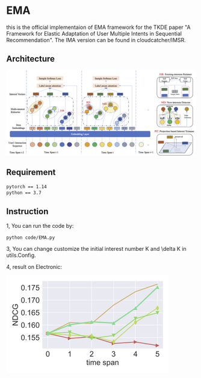 

# EMA

this is the official implementaion of EMA framework for the TKDE paper "A Framework for Elastic Adaptation of User Multiple Intents in Sequential Recommendation". The IMA version can be found in cloudcatcher/IMSR.
## Architecture

![](/arch.png)


## Requirement

```
pytorch == 1.14
python == 3.7
```

## Instruction
1, You can run the code by: 

```
python code/EMA.py
```

3, You can change customize the initial interest number K and \delta K in utils.Config.

4, result on Electronic:

![](/Electronic-NDCG.png)
